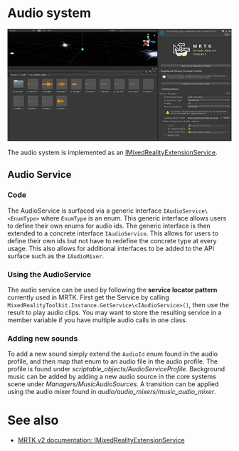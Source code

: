 # Audio system

![Audio system](Images/ge_unity_audio_system.png)

The audio system is implemented as an [IMixedRealityExtensionService](https://microsoft.github.io/MixedRealityToolkit-Unity/api/Microsoft.MixedReality.Toolkit.IMixedRealityExtensionService.html).

## Audio Service

### Code 

The AudioService is surfaced via a generic interface `IAudioService\<EnumType>` where `EnumType` is an enum. This generic interface allows users to define their own enums for audio ids. The generic interface is then extended to a concrete interface `IAudioService`. This allows for users to define their own ids but not have to redefine the concrete type at every usage. This also allows for additional interfaces to be added to the API surface such as the `IAudioMixer`. 

### Using the AudioService

The audio service can be used by following the **service locator pattern** currently used in MRTK.  First get the Service by calling ```MixedRealityToolkit.Instance.GetService\<IAudioService>()```, then use the result to play audio clips. You may want to store the resulting service in a member variable if you have multiple audio calls in one class.
 
### Adding new sounds

To add a new sound simply extend the `AudioId` enum found in the audio profile, and then map that enum to an audio file in the audio profile. The profile is found under *scriptable_objects/AudioServiceProfile*. Background music can be added by adding a new audio source in the core systems scene under *Managers/MusicAudioSources*.  A transition can be applied using the audio mixer found in *audio/audio_mixers/music_audio_mixer*.

# See also

- [MRTK v2 documentation: IMixedRealityExtensionService](https://microsoft.github.io/MixedRealityToolkit-Unity/api/Microsoft.MixedReality.Toolkit.IMixedRealityExtensionService.html)